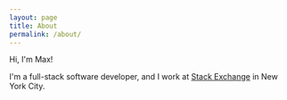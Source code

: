 ```yaml
---
layout: page
title: About
permalink: /about/
---
```


Hi, I'm Max!

I'm a full-stack software developer, and I work at [Stack Exchange](http://www.stackexchange.com) in New York City.




